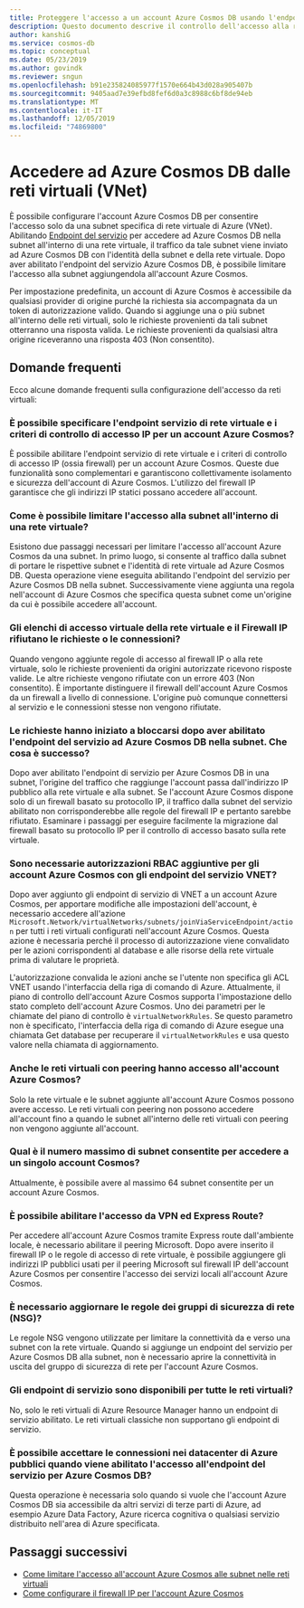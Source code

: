 ```yaml
---
title: Proteggere l'accesso a un account Azure Cosmos DB usando l'endpoint servizio di rete virtuale di Azure
description: Questo documento descrive il controllo dell'accesso alla rete virtuale e alla subnet per un account Azure Cosmos.
author: kanshiG
ms.service: cosmos-db
ms.topic: conceptual
ms.date: 05/23/2019
ms.author: govindk
ms.reviewer: sngun
ms.openlocfilehash: b91e235824085977f1570e664b43d028a905407b
ms.sourcegitcommit: 9405aad7e39efbd8fef6d0a3c8988c6bf8de94eb
ms.translationtype: MT
ms.contentlocale: it-IT
ms.lasthandoff: 12/05/2019
ms.locfileid: "74869800"
---
```

# <a name="access-azure-cosmos-db-from-virtual-networks-vnet"></a>Accedere ad Azure Cosmos DB dalle reti virtuali (VNet)

È possibile configurare l'account Azure Cosmos DB per consentire l'accesso solo da una subnet specifica di rete virtuale di Azure (VNet). Abilitando [Endpoint del servizio](../virtual-network/virtual-network-service-endpoints-overview.md) per accedere ad Azure Cosmos DB nella subnet all'interno di una rete virtuale, il traffico da tale subnet viene inviato ad Azure Cosmos DB con l'identità della subnet e della rete virtuale. Dopo aver abilitato l'endpoint del servizio Azure Cosmos DB, è possibile limitare l'accesso alla subnet aggiungendola all'account Azure Cosmos.

Per impostazione predefinita, un account di Azure Cosmos è accessibile da qualsiasi provider di origine purché la richiesta sia accompagnata da un token di autorizzazione valido. Quando si aggiunge una o più subnet all'interno delle reti virtuali, solo le richieste provenienti da tali subnet otterranno una risposta valida. Le richieste provenienti da qualsiasi altra origine riceveranno una risposta 403 (Non consentito). 

## <a name="frequently-asked-questions"></a>Domande frequenti

Ecco alcune domande frequenti sulla configurazione dell'accesso da reti virtuali:

### <a name="can-i-specify-both-virtual-network-service-endpoint-and-ip-access-control-policy-on-an-azure-cosmos-account"></a>È possibile specificare l'endpoint servizio di rete virtuale e i criteri di controllo di accesso IP per un account Azure Cosmos? 

È possibile abilitare l'endpoint servizio di rete virtuale e i criteri di controllo di accesso IP (ossia firewall) per un account Azure Cosmos. Queste due funzionalità sono complementari e garantiscono collettivamente isolamento e sicurezza dell'account di Azure Cosmos. L'utilizzo del firewall IP garantisce che gli indirizzi IP statici possano accedere all'account. 

### <a name="how-do-i-limit-access-to-subnet-within-a-virtual-network"></a>Come è possibile limitare l'accesso alla subnet all'interno di una rete virtuale? 

Esistono due passaggi necessari per limitare l'accesso all'account Azure Cosmos da una subnet. In primo luogo, si consente al traffico dalla subnet di portare le rispettive subnet e l'identità di rete virtuale ad Azure Cosmos DB. Questa operazione viene eseguita abilitando l'endpoint del servizio per Azure Cosmos DB nella subnet. Successivamente viene aggiunta una regola nell'account di Azure Cosmos che specifica questa subnet come un'origine da cui è possibile accedere all'account.

### <a name="will-virtual-network-acls-and-ip-firewall-reject-requests-or-connections"></a>Gli elenchi di accesso virtuale della rete virtuale e il Firewall IP rifiutano le richieste o le connessioni? 

Quando vengono aggiunte regole di accesso al firewall IP o alla rete virtuale, solo le richieste provenienti da origini autorizzate ricevono risposte valide. Le altre richieste vengono rifiutate con un errore 403 (Non consentito). È importante distinguere il firewall dell'account Azure Cosmos da un firewall a livello di connessione. L'origine può comunque connettersi al servizio e le connessioni stesse non vengono rifiutate.

### <a name="my-requests-started-getting-blocked-when-i-enabled-service-endpoint-to-azure-cosmos-db-on-the-subnet-what-happened"></a>Le richieste hanno iniziato a bloccarsi dopo aver abilitato l'endpoint del servizio ad Azure Cosmos DB nella subnet. Che cosa è successo?

Dopo aver abilitato l'endpoint di servizio per Azure Cosmos DB in una subnet, l'origine del traffico che raggiunge l'account passa dall'indirizzo IP pubblico alla rete virtuale e alla subnet. Se l'account Azure Cosmos dispone solo di un firewall basato su protocollo IP, il traffico dalla subnet del servizio abilitato non corrisponderebbe alle regole del firewall IP e pertanto sarebbe rifiutato. Esaminare i passaggi per eseguire facilmente la migrazione dal firewall basato su protocollo IP per il controllo di accesso basato sulla rete virtuale.

### <a name="are-additional-rbac-permissions-needed-for-azure-cosmos-accounts-with-vnet-service-endpoints"></a>Sono necessarie autorizzazioni RBAC aggiuntive per gli account Azure Cosmos con gli endpoint del servizio VNET?

Dopo aver aggiunto gli endpoint di servizio di VNET a un account Azure Cosmos, per apportare modifiche alle impostazioni dell'account, è necessario accedere all'azione `Microsoft.Network/virtualNetworks/subnets/joinViaServiceEndpoint/action` per tutti i reti virtuali configurati nell'account Azure Cosmos. Questa azione è necessaria perché il processo di autorizzazione viene convalidato per le azioni corrispondenti al database e alle risorse della rete virtuale prima di valutare le proprietà.
 
L'autorizzazione convalida le azioni anche se l'utente non specifica gli ACL VNET usando l'interfaccia della riga di comando di Azure. Attualmente, il piano di controllo dell'account Azure Cosmos supporta l'impostazione dello stato completo dell'account Azure Cosmos. Uno dei parametri per le chiamate del piano di controllo è `virtualNetworkRules`. Se questo parametro non è specificato, l'interfaccia della riga di comando di Azure esegue una chiamata Get database per recuperare il `virtualNetworkRules` e usa questo valore nella chiamata di aggiornamento.

### <a name="do-the-peered-virtual-networks-also-have-access-to-azure-cosmos-account"></a>Anche le reti virtuali con peering hanno accesso all'account Azure Cosmos? 
Solo la rete virtuale e le subnet aggiunte all'account Azure Cosmos possono avere accesso. Le reti virtuali con peering non possono accedere all'account fino a quando le subnet all'interno delle reti virtuali con peering non vengono aggiunte all'account.

### <a name="what-is-the-maximum-number-of-subnets-allowed-to-access-a-single-cosmos-account"></a>Qual è il numero massimo di subnet consentite per accedere a un singolo account Cosmos? 
Attualmente, è possibile avere al massimo 64 subnet consentite per un account Azure Cosmos.

### <a name="can-i-enable-access-from-vpn-and-express-route"></a>È possibile abilitare l'accesso da VPN ed Express Route? 
Per accedere all'account Azure Cosmos tramite Express route dall'ambiente locale, è necessario abilitare il peering Microsoft. Dopo avere inserito il firewall IP o le regole di accesso di rete virtuale, è possibile aggiungere gli indirizzi IP pubblici usati per il peering Microsoft sul firewall IP dell'account Azure Cosmos per consentire l'accesso dei servizi locali all'account Azure Cosmos. 

### <a name="do-i-need-to-update-the-network-security-groups-nsg-rules"></a>È necessario aggiornare le regole dei gruppi di sicurezza di rete (NSG)? 
Le regole NSG vengono utilizzate per limitare la connettività da e verso una subnet con la rete virtuale. Quando si aggiunge un endpoint del servizio per Azure Cosmos DB alla subnet, non è necessario aprire la connettività in uscita del gruppo di sicurezza di rete per l'account Azure Cosmos. 

### <a name="are-service-endpoints-available-for-all-vnets"></a>Gli endpoint di servizio sono disponibili per tutte le reti virtuali?
No, solo le reti virtuali di Azure Resource Manager hanno un endpoint di servizio abilitato. Le reti virtuali classiche non supportano gli endpoint di servizio.

### <a name="can-i-accept-connections-from-within-public-azure-datacenters-when-service-endpoint-access-is-enabled-for-azure-cosmos-db"></a>È possibile accettare le connessioni nei datacenter di Azure pubblici quando viene abilitato l'accesso all'endpoint del servizio per Azure Cosmos DB?  
Questa operazione è necessaria solo quando si vuole che l'account Azure Cosmos DB sia accessibile da altri servizi di terze parti di Azure, ad esempio Azure Data Factory, Azure ricerca cognitiva o qualsiasi servizio distribuito nell'area di Azure specificata.


## <a name="next-steps"></a>Passaggi successivi

* [Come limitare l'accesso all'account Azure Cosmos alle subnet nelle reti virtuali](how-to-configure-vnet-service-endpoint.md)
* [Come configurare il firewall IP per l'account Azure Cosmos](how-to-configure-firewall.md)

